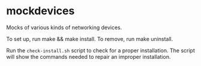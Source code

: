 # mockdevices
Mocks of various kinds of networking devices.

To set up, run make && make install. To remove, run make uninstall.

Run the `check-install.sh` script to check for a proper installation.
The script will show the commands needed to repair an improper
installation.
